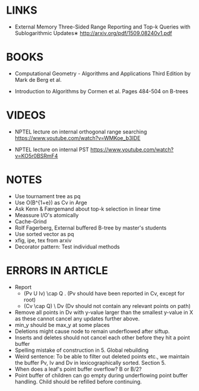 LINKS
=====
- External Memory Three-Sided Range Reporting and Top-k Queries with Sublogarithmic Updates∗
  http://arxiv.org/pdf/1509.08240v1.pdf

BOOKS
=====
- Computational Geometry - Algorithms and Applications Third Edition
  by Mark de Berg et al.

- Introduction to Algorithms by Cormen et al. Pages 484-504 on B-trees

VIDEOS
===== 
- NPTEL lecture on internal orthogonal range searching
  https://www.youtube.com/watch?v=WMKoe_b3IDE
  
- NPTEL lecture on internal PST
  https://www.youtube.com/watch?v=KO5r0BSRmF4

NOTES
=====
- Use tournament tree as pq
- Use O(B^{1+e}) as Cv in Arge
- Ask Kenn & Færgemand about top-k selection in linear time
- Meassure I/O's atomically
- Cache-Grind
- Rolf Fagerberg, External buffered B-tree by master's students
- Use sorted vector as pq
- xfig, ipe, tex from arxiv
- Decorator pattern: Test individual methods

ERRORS IN ARTICLE
=================
- Report
  - (Pv U Iv) \cap Q . (Pv should have been reported in Cv, except for root)
  - (Cv \cap Q) \ Dv (Dv should not contain any relevant points on path)
- Remove all points in Dv with y-value larger than the smallest y-value in X as these cannot cancel any updates further above.
- min_y should be max_y at some places
- Deletions might cause node to remain underflowed after siftup.
- Inserts and deletes should not cancel each other before they hit a point buffer
- Spelling mistake of construction in 5. Global rebuilding
- Weird sentence: To be able to filter out deleted points etc., we maintain the buffer Pv, Iv and Dv in lexicographically sorted. Section 5.
- When does a leaf's point buffer overflow? B or B/2?
- Point buffer of children can go empty during underflowing point buffer handling. Child should be refilled before continuing.